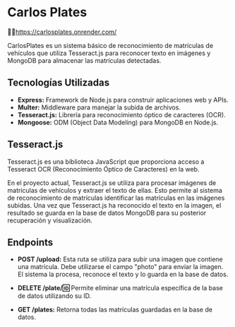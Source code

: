 # Carlos Plates

🚀🚀https://carlosplates.onrender.com/

CarlosPlates es un sistema básico de reconocimiento de matrículas de vehículos que utiliza Tesseract.js para reconocer texto en imágenes y MongoDB para almacenar las matrículas detectadas.

## Tecnologías Utilizadas

- **Express:** Framework de Node.js para construir aplicaciones web y APIs.
- **Multer:** Middleware para manejar la subida de archivos.
- **Tesseract.js:** Librería para reconocimiento óptico de caracteres (OCR).
- **Mongoose:** ODM (Object Data Modeling) para MongoDB en Node.js.

## Tesseract.js

Tesseract.js es una biblioteca JavaScript que proporciona acceso a Tesseract OCR (Reconocimiento Óptico de Caracteres) en la web. 

En el proyecto actual, Tesseract.js se utiliza para procesar imágenes de matrículas de vehículos y extraer el texto de ellas. Esto permite al sistema de reconocimiento de matrículas identificar las matrículas en las imágenes subidas. Una vez que Tesseract.js ha reconocido el texto en la imagen, el resultado se guarda en la base de datos MongoDB para su posterior recuperación y visualización.

## Endpoints

- **POST /upload:** Esta ruta se utiliza para subir una imagen que contiene una matrícula. Debe utilizarse el campo "photo" para enviar la imagen. El sistema la procesa, reconoce el texto y lo guarda en la base de datos.

- **DELETE /plate/:id:** Permite eliminar una matrícula específica de la base de datos utilizando su ID.

- **GET /plates:** Retorna todas las matrículas guardadas en la base de datos.
